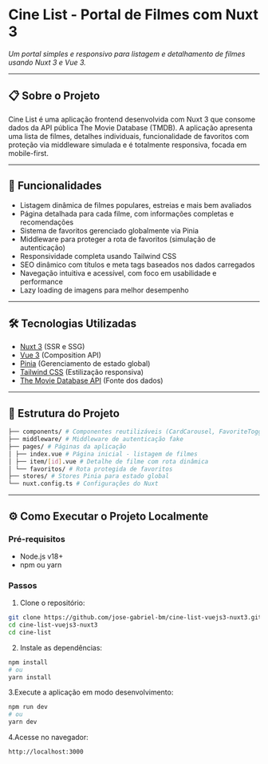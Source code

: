 # Cine List - Portal de Filmes com Nuxt 3

 
*Um portal simples e responsivo para listagem e detalhamento de filmes usando Nuxt 3 e Vue 3.*

---

## 📋 Sobre o Projeto

Cine List é uma aplicação frontend desenvolvida com Nuxt 3 que consome dados da API pública The Movie Database (TMDB). A aplicação apresenta uma lista de filmes, detalhes individuais, funcionalidade de favoritos com proteção via middleware simulada e é totalmente responsiva, focada em mobile-first.

---

## 🚀 Funcionalidades

- Listagem dinâmica de filmes populares, estreias e mais bem avaliados  
- Página detalhada para cada filme, com informações completas e recomendações  
- Sistema de favoritos gerenciado globalmente via Pinia  
- Middleware para proteger a rota de favoritos (simulação de autenticação)  
- Responsividade completa usando Tailwind CSS  
- SEO dinâmico com títulos e meta tags baseados nos dados carregados  
- Navegação intuitiva e acessível, com foco em usabilidade e performance  
- Lazy loading de imagens para melhor desempenho

---

## 🛠 Tecnologias Utilizadas

- [Nuxt 3](https://nuxt.com) (SSR e SSG)  
- [Vue 3](https://vuejs.org) (Composition API)  
- [Pinia](https://pinia.vuejs.org) (Gerenciamento de estado global)  
- [Tailwind CSS](https://tailwindcss.com) (Estilização responsiva)  
- [The Movie Database API](https://www.themoviedb.org/documentation/api) (Fonte dos dados)  

---

## 📁 Estrutura do Projeto
```bash
├── components/ # Componentes reutilizáveis (CardCarousel, FavoriteToggle)
├── middleware/ # Middleware de autenticação fake
├── pages/ # Páginas da aplicação
│ ├── index.vue # Página inicial - listagem de filmes
│ ├── item/[id].vue # Detalhe de filme com rota dinâmica
│ └── favoritos/ # Rota protegida de favoritos
├── stores/ # Stores Pinia para estado global
└── nuxt.config.ts # Configurações do Nuxt
```


---

## ⚙️ Como Executar o Projeto Localmente

### Pré-requisitos

- Node.js v18+  
- npm ou yarn  

### Passos

1. Clone o repositório:

```bash
git clone https://github.com/jose-gabriel-bm/cine-list-vuejs3-nuxt3.git
cd cine-list-vuejs3-nuxt3
cd cine-list
```

2. Instale as dependências:
```bash
npm install
# ou
yarn install
```

3.Execute a aplicação em modo desenvolvimento:
```bash
npm run dev
# ou
yarn dev
```

4.Acesse no navegador:
```bash
http://localhost:3000
```